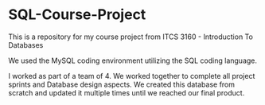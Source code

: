 # SQL-Course-Project
This is a repository for my course project from ITCS 3160 - Introduction To Databases

We used the MySQL coding environment utilizing the SQL coding language.

I worked as part of a team of 4. We worked together to complete all project sprints 
and Database design aspects. We created this database from scratch and updated it 
multiple times until we reached our final product.
